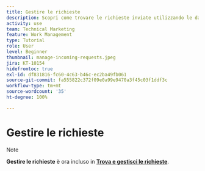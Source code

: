 ```yaml
---
title: Gestire le richieste
description: Scopri come trovare le richieste inviate utilizzando le dashboard, la [!UICONTROL Home], l’area [!UICONTROL Richieste] o la pagina [!UICONTROL Team] in  [!DNL  Workfront].
activity: use
team: Technical Marketing
feature: Work Management
type: Tutorial
role: User
level: Beginner
thumbnail: manage-incoming-requests.jpeg
jira: KT-10154
hidefromtoc: true
exl-id: df831816-fc60-4c63-b46c-ec2ba49fb061
source-git-commit: fa555822c372f09e0a99e9470a3f45c03f1ddf3c
workflow-type: tm+mt
source-wordcount: '35'
ht-degree: 100%

---
```


# Gestire le richieste

>[!NOTE]
>
>**Gestire le richieste** è ora incluso in **[Trova e gestisci le richieste](https://experienceleague.adobe.com/docs/workfront-learn/tutorials-workfront/manage-work/issues-requests/find-requests.html?lang=it)**.

